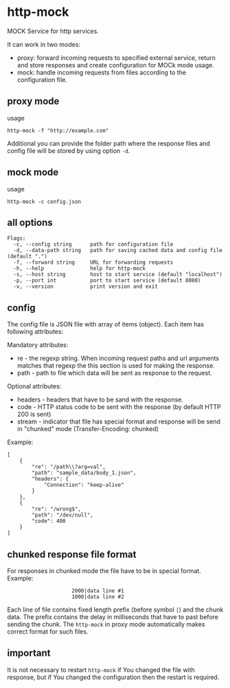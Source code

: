# http-mock
MOCK Service for http services.

It can work in two modes:

- proxy: forward incoming requests to specified external service, return and store responses and create configuration for MOCk mode usage.
- mock: handle incoming requests from files according to the configuration file. 

## proxy mode

usage
```
http-mock -f "http://example.com" 
```
Additional you can provide the folder path where the response files and config file will be stored by using option `-d`.

## mock mode

usage
```
http-mock -c config.json
```

## all options

```
Flags:
  -c, --config string      path for configuration file
  -d, --data-path string   path for saving cached data and config file (default ".")
  -f, --forward string     URL for forwarding requests
  -h, --help               help for http-mock
  -s, --host string        host to start service (default "localhost")
  -p, --port int           port to start service (default 8080)
  -v, --version            print version and exit
```

## config

The config file is JSON file with array of items (object). Each item has following attributes:

Mandatory attributes:
- re - the regexp string. When incoming request paths and url arguments matches that regexp the this section is used for making the response.
- path - path to file which data will be sent as response to the request.

Optional attributes:
- headers - headers that have to be sand with the response.
- code - HTTP status code to be sent with the response (by default HTTP 200 is sent)
- stream - indicator that file has special format and response will be send in "chunked" mode (Transfer-Encoding: chunked)

Example:
```
[
    {
        "re": "/path\\?arg=val",
        "path": "sample_data/body_1.json",
        "headers": {
            "Connection": "keep-alive"
        }
    },
    {
        "re": "/wrong$",
        "path": "/dev/null",
        "code": 400
    }
]
```
## chunked response file format
For responses in chunked mode the file have to be in special format. Example:
```
                     2000|data line #1
                     1000|data line #2
```
Each line of file contains fixed length prefix (before symbol `|`) and the chunk data.
The prefix contains the delay in milliseconds that have to past before sending the chunk.
The `http-mock` in proxy mode automatically makes correct format for such files.

## important
It is not necessary to restart `http-mock` if You changed the file with response, but if You changed the configuration then the restart is required. 